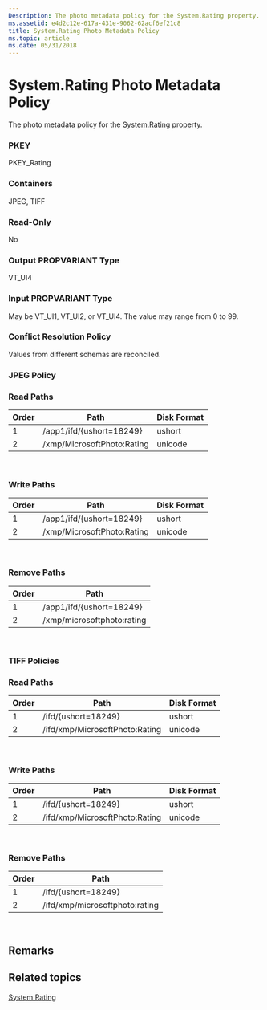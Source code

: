 ```yaml
---
Description: The photo metadata policy for the System.Rating property.
ms.assetid: e4d2c12e-617a-431e-9062-62acf6ef21c8
title: System.Rating Photo Metadata Policy
ms.topic: article
ms.date: 05/31/2018
---
```


# System.Rating Photo Metadata Policy

The photo metadata policy for the [System.Rating](https://msdn.microsoft.com/library/bb787554(VS.85).aspx) property.

### PKEY

PKEY\_Rating

### Containers

JPEG, TIFF

### Read-Only

No

### Output PROPVARIANT Type

VT\_UI4

### Input PROPVARIANT Type

May be VT\_UI1, VT\_UI2, or VT\_UI4. The value may range from 0 to 99.

### Conflict Resolution Policy

Values from different schemas are reconciled.

### JPEG Policy

### Read Paths



| Order | Path                       | Disk Format |
|-------|----------------------------|-------------|
| 1     | /app1/ifd/{ushort=18249}   | ushort      |
| 2     | /xmp/MicrosoftPhoto:Rating | unicode     |



 

### Write Paths



| Order | Path                       | Disk Format |
|-------|----------------------------|-------------|
| 1     | /app1/ifd/{ushort=18249}   | ushort      |
| 2     | /xmp/MicrosoftPhoto:Rating | unicode     |



 

### Remove Paths



| Order | Path                       |
|-------|----------------------------|
| 1     | /app1/ifd/{ushort=18249}   |
| 2     | /xmp/microsoftphoto:rating |



 

### TIFF Policies

### Read Paths



| Order | Path                           | Disk Format |
|-------|--------------------------------|-------------|
| 1     | /ifd/{ushort=18249}            | ushort      |
| 2     | /ifd/xmp/MicrosoftPhoto:Rating | unicode     |



 

### Write Paths



| Order | Path                           | Disk Format |
|-------|--------------------------------|-------------|
| 1     | /ifd/{ushort=18249}            | ushort      |
| 2     | /ifd/xmp/MicrosoftPhoto:Rating | unicode     |



 

### Remove Paths



| Order | Path                           |
|-------|--------------------------------|
| 1     | /ifd/{ushort=18249}            |
| 2     | /ifd/xmp/microsoftphoto:rating |



 

## Remarks

## Related topics

<dl> <dt>

[System.Rating](https://msdn.microsoft.com/library/bb787554(VS.85).aspx)
</dt> </dl>

 

 



